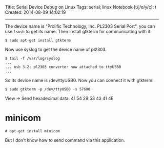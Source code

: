Title: Serial Device Debug on Linux
Tags: serial; linux
Notebook [t/j/o/y/c]: t
Created: 2014-08-09 14:02:19

------

The device name is "Prolific Technology, Inc. PL2303 Serial Port", you can use `lsusb` to get its name. Then install gtkterm for communicating with it.

    $ sudo apt-get install gtkterm

Now use syslog to get the device name of pl2303.

    $ tail -f /var/log/syslog
    ...
    ... usb 3-2: pl2303 converter now attached to ttyUSB0
    ...

So its device name is /dev/ttyUSB0. Now you can connect it with gtkterm:

    $ sudo gtkterm -p /dev/ttyUSB0 -s 57600

View -> Send hexadecimal data: 41 54 2B 53 43 41 4E

# minicom

    # apt-get install minicom

But I don't know how to send command via this application.
